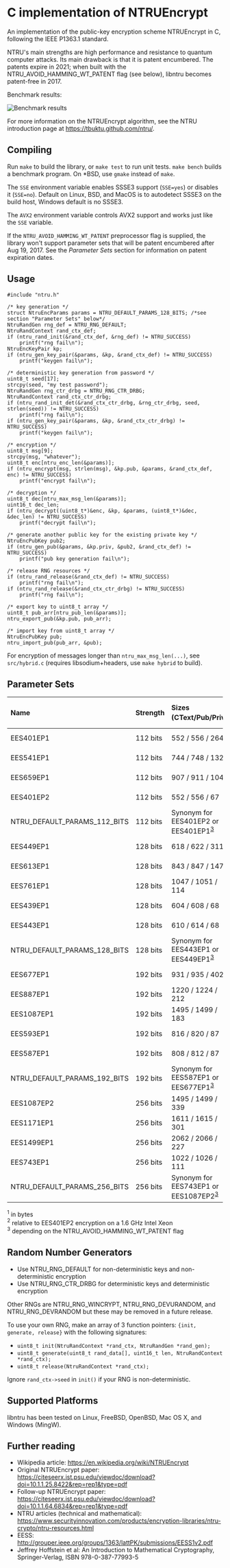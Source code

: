 # C implementation of NTRUEncrypt

An implementation of the public-key encryption scheme NTRUEncrypt in C, following the IEEE P1363.1 standard.

NTRU's main strengths are high performance and resistance to quantum computer
attacks. Its main drawback is that it is patent encumbered. The patents expire
in 2021; when built with the NTRU_AVOID_HAMMING_WT_PATENT flag (see below), libntru becomes
patent-free in 2017.

Benchmark results:

![Benchmark results](https://tbuktu.github.io/ntru/images/bench.png?raw=true "Benchmark results")

For more information on the NTRUEncrypt algorithm, see the NTRU introduction
page at https://tbuktu.github.com/ntru/.


## Compiling

Run ```make``` to build the library, or ```make test``` to run unit tests. ```make bench``` builds a benchmark program.
On *BSD, use ```gmake``` instead of ```make```.

The ```SSE``` environment variable enables SSSE3 support (```SSE=yes```)
or disables it (```SSE=no```).
Default on Linux, BSD, and MacOS is to autodetect SSSE3 on the build host,
Windows default is no SSSE3.

The ```AVX2``` environment variable controls AVX2 support and works just like the ```SSE``` variable.

If the ```NTRU_AVOID_HAMMING_WT_PATENT``` preprocessor flag is supplied, the library won't support
parameter sets that will be patent encumbered after Aug 19, 2017. See the *Parameter Sets* section
for information on patent expiration dates.

## Usage

    #include "ntru.h"

    /* key generation */
    struct NtruEncParams params = NTRU_DEFAULT_PARAMS_128_BITS; /*see section "Parameter Sets" below*/
    NtruRandGen rng_def = NTRU_RNG_DEFAULT;
    NtruRandContext rand_ctx_def;
    if (ntru_rand_init(&rand_ctx_def, &rng_def) != NTRU_SUCCESS)
        printf("rng fail\n");
    NtruEncKeyPair kp;
    if (ntru_gen_key_pair(&params, &kp, &rand_ctx_def) != NTRU_SUCCESS)
        printf("keygen fail\n");

    /* deterministic key generation from password */
    uint8_t seed[17];
    strcpy(seed, "my test password");
    NtruRandGen rng_ctr_drbg = NTRU_RNG_CTR_DRBG;
    NtruRandContext rand_ctx_ctr_drbg;
    if (ntru_rand_init_det(&rand_ctx_ctr_drbg, &rng_ctr_drbg, seed, strlen(seed)) != NTRU_SUCCESS)
        printf("rng fail\n");
    if (ntru_gen_key_pair(&params, &kp, &rand_ctx_ctr_drbg) != NTRU_SUCCESS)
        printf("keygen fail\n");

    /* encryption */
    uint8_t msg[9];
    strcpy(msg, "whatever");
    uint8_t enc[ntru_enc_len(&params)];
    if (ntru_encrypt(msg, strlen(msg), &kp.pub, &params, &rand_ctx_def, enc) != NTRU_SUCCESS)
        printf("encrypt fail\n");

    /* decryption */
    uint8_t dec[ntru_max_msg_len(&params)];
    uint16_t dec_len;
    if (ntru_decrypt((uint8_t*)&enc, &kp, &params, (uint8_t*)&dec, &dec_len) != NTRU_SUCCESS)
        printf("decrypt fail\n");

    /* generate another public key for the existing private key */
    NtruEncPubKey pub2;
    if (ntru_gen_pub(&params, &kp.priv, &pub2, &rand_ctx_def) != NTRU_SUCCESS)
        printf("pub key generation fail\n");

    /* release RNG resources */
    if (ntru_rand_release(&rand_ctx_def) != NTRU_SUCCESS)
        printf("rng fail\n");
    if (ntru_rand_release(&rand_ctx_ctr_drbg) != NTRU_SUCCESS)
        printf("rng fail\n");

    /* export key to uint8_t array */
    uint8_t pub_arr[ntru_pub_len(&params)];
    ntru_export_pub(&kp.pub, pub_arr);

    /* import key from uint8_t array */
    NtruEncPubKey pub;
    ntru_import_pub(pub_arr, &pub);

For encryption of messages longer than `ntru_max_msg_len(...)`, see `src/hybrid.c`
(requires libsodium+headers, use `make hybrid` to build).

## Parameter Sets
| Name | Strength | Sizes (CText/Pub/Priv)<sup>[1](#footnote1)</sup> | Enc / Dec Time<sup>[2](#footnote2)</sup> | Pat. Until |
|:------------------------------ |:--------- |:---------------------- |:--------------------- |:------------ |
| EES401EP1                      | 112 bits  | 552 / 556 / 264        | 2.5 / 2.7             | 8/19/2017    |
| EES541EP1                      | 112 bits  | 744 / 748 / 132        | 1.5 / 1.9             | 8/19/2017    |
| EES659EP1                      | 112 bits  | 907 / 911 / 104        | 1.5 / 2.0             | 8/19/2017    |
| EES401EP2                      | 112 bits  | 552 / 556 / 67         | 1.0 / 1.2             | 8/24/2021    |
| NTRU_DEFAULT_PARAMS_112_BITS   | 112 bits  | Synonym for EES401EP2 or EES401EP1<sup>[3](#footnote3)</sup>  |
| EES449EP1                      | 128 bits  | 618 / 622 / 311        | 2.7 / 3.4             | 8/19/2017    |
| EES613EP1                      | 128 bits  | 843 / 847 / 147        | 1.6 / 2.2             | 8/19/2017    |
| EES761EP1                      | 128 bits  | 1047 / 1051 / 114      | 1.6 / 2.2             | 8/19/2017    |
| EES439EP1                      | 128 bits  | 604 / 608 / 68         | 1.1 / 1.4             | 8/24/2021    |
| EES443EP1                      | 128 bits  | 610 / 614 / 68         | 1.1 / 1.3             | 8/24/2021    |
| NTRU_DEFAULT_PARAMS_128_BITS   | 128 bits  | Synonym for EES443EP1 or EES449EP1<sup>[3](#footnote3)</sup>  |
| EES677EP1                      | 192 bits  | 931 / 935 / 402        | 4.4 / 5.5             | 8/19/2017    |
| EES887EP1                      | 192 bits  | 1220 / 1224 / 212      | 2.8 / 3.9             | 8/19/2017    |
| EES1087EP1                     | 192 bits  | 1495 / 1499 / 183      | 3.0 / 4.0             | 8/19/2017    |
| EES593EP1                      | 192 bits  | 816 / 820 / 87         | 1.7 / 2.1             | 8/24/2021    |
| EES587EP1                      | 192 bits  | 808 / 812 / 87         | 1.9 / 2.3             | 8/24/2021    |
| NTRU_DEFAULT_PARAMS_192_BITS   | 192 bits  | Synonym for EES587EP1 or EES677EP1<sup>[3](#footnote3)</sup>  |
| EES1087EP2                     | 256 bits  | 1495 / 1499 / 339      | 4.5 / 6.1             | 8/19/2017    |
| EES1171EP1                     | 256 bits  | 1611 / 1615 / 301      | 4.3 / 6.0             | 8/19/2017    |
| EES1499EP1                     | 256 bits  | 2062 / 2066 / 227      | 4.3 / 6.0             | 8/19/2017    |
| EES743EP1                      | 256 bits  | 1022 / 1026 / 111      | 2.2 / 2.9             | 8/24/2021    |
| NTRU_DEFAULT_PARAMS_256_BITS   | 256 bits  | Synonym for EES743EP1 or EES1087EP2<sup>[3](#footnote3)</sup> |

<a name="footnote1"><sup>1</sup></a> in bytes
<br>
<a name="footnote2"><sup>2</sup></a> relative to EES401EP2 encryption on a 1.6 GHz Intel Xeon
<br>
<a name="footnote3"><sup>3</sup></a> depending on the NTRU_AVOID_HAMMING_WT_PATENT flag

## Random Number Generators
* Use NTRU_RNG_DEFAULT for non-deterministic keys and non-deterministic encryption
* Use NTRU_RNG_CTR_DRBG for deterministic keys and deterministic encryption

Other RNGs are NTRU_RNG_WINCRYPT, NTRU_RNG_DEVURANDOM, and NTRU_RNG_DEVRANDOM but these may be removed in a future release.

To use your own RNG, make an array of 3 function pointers: ```{init, generate, release}``` with the following signatures:
  * ```uint8_t init(NtruRandContext *rand_ctx, NtruRandGen *rand_gen);```
  * ```uint8_t generate(uint8_t rand_data[], uint16_t len, NtruRandContext *rand_ctx);```
  * ```uint8_t release(NtruRandContext *rand_ctx);```

Ignore ```rand_ctx->seed``` in ```init()``` if your RNG is non-deterministic.

## Supported Platforms
  libntru has been tested on Linux, FreeBSD, OpenBSD, Mac OS X, and Windows (MingW).

## Further reading

  * Wikipedia article: https://en.wikipedia.org/wiki/NTRUEncrypt
  * Original NTRUEncrypt paper: https://citeseerx.ist.psu.edu/viewdoc/download?doi=10.1.1.25.8422&rep=rep1&type=pdf
  * Follow-up NTRUEncrypt paper: https://citeseerx.ist.psu.edu/viewdoc/download?doi=10.1.1.64.6834&rep=rep1&type=pdf
  * NTRU articles (technical and mathematical): https://www.securityinnovation.com/products/encryption-libraries/ntru-crypto/ntru-resources.html
  * EESS: http://grouper.ieee.org/groups/1363/lattPK/submissions/EESS1v2.pdf
  * Jeffrey Hoffstein et al: An Introduction to Mathematical Cryptography, Springer-Verlag, ISBN 978-0-387-77993-5
